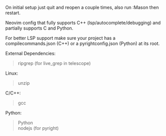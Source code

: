 On initial setup just quit and reopen a couple times, also run :Mason then restart.  
  
Neovim config that fully supports C++ (lsp/autocomplete/debugging) and partially supports C and Python.

For better LSP support make sure your project has a compilecommands.json (C++) or a pyrightconfig.json (Python) at its root.

External Dependencies:  
> ripgrep (for live_grep in telescope) 

Linux:  
> unzip  

C/C++:  
> gcc  

Python:
> Python  
> nodejs (for pyright)
